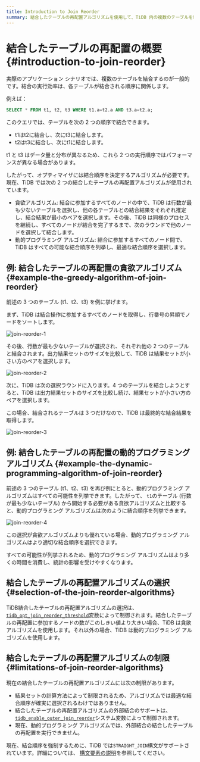 ```yaml
---
title: Introduction to Join Reorder
summary: 結合したテーブルの再配置アルゴリズムを使用して、TiDB 内の複数のテーブルを結合します。
---
```


# 結合したテーブルの再配置の概要 {#introduction-to-join-reorder}

実際のアプリケーション シナリオでは、複数のテーブルを結合するのが一般的です。結合の実行効率は、各テーブルが結合される順序に関係します。

例えば：

```sql
SELECT * FROM t1, t2, t3 WHERE t1.a=t2.a AND t3.a=t2.a;
```

このクエリでは、テーブルを次の 2 つの順序で結合できます。

-   t1はt2に結合し、次にt3に結合します。
-   t2はt3に結合し、次にt1に結合します。

t1 と t3 はデータ量と分布が異なるため、これら 2 つの実行順序ではパフォーマンスが異なる場合があります。

したがって、オプティマイザには結合順序を決定するアルゴリズムが必要です。現在、TiDB では次の 2 つの結合したテーブルの再配置アルゴリズムが使用されています。

-   貪欲アルゴリズム: 結合に参加するすべてのノードの中で、TiDB は行数が最も少ないテーブルを選択し、他の各テーブルとの結合結果をそれぞれ推定し、結合結果が最小のペアを選択します。その後、TiDB は同様のプロセスを継続し、すべてのノードが結合を完了するまで、次のラウンドで他のノードを選択して結合します。
-   動的プログラミング アルゴリズム: 結合に参加するすべてのノード間で、TiDB はすべての可能な結合順序を列挙し、最適な結合順序を選択します。

## 例: 結合したテーブルの再配置の貪欲アルゴリズム {#example-the-greedy-algorithm-of-join-reorder}

前述の 3 つのテーブル (t1、t2、t3) を例に挙げます。

まず、TiDB は結合操作に参加するすべてのノードを取得し、行番号の昇順でノードをソートします。

![join-reorder-1](https://download.pingcap.com/images/docs/join-reorder-1.png)

その後、行数が最も少ないテーブルが選択され、それぞれ他の 2 つのテーブルと結合されます。出力結果セットのサイズを比較して、TiDB は結果セットが小さい方のペアを選択します。

![join-reorder-2](https://download.pingcap.com/images/docs/join-reorder-2.png)

次に、TiDB は次の選択ラウンドに入ります。4 つのテーブルを結合しようとすると、TiDB は出力結果セットのサイズを比較し続け、結果セットが小さい方のペアを選択します。

この場合、結合されるテーブルは 3 つだけなので、TiDB は最終的な結合結果を取得します。

![join-reorder-3](https://download.pingcap.com/images/docs/join-reorder-3.png)

## 例: 結合したテーブルの再配置の動的プログラミングアルゴリズム {#example-the-dynamic-programming-algorithm-of-join-reorder}

前述の 3 つのテーブル (t1、t2、t3) を再び例にとると、動的プログラミング アルゴリズムはすべての可能性を列挙できます。したがって、 `t1`のテーブル (行数が最も少ないテーブル) から開始する必要がある貪欲アルゴリズムと比較すると、動的プログラミング アルゴリズムは次のように結合順序を列挙できます。

![join-reorder-4](https://download.pingcap.com/images/docs/join-reorder-4.png)

この選択が貪欲アルゴリズムよりも優れている場合、動的プログラミング アルゴリズムはより適切な結合順序を選択できます。

すべての可能性が列挙されるため、動的プログラミング アルゴリズムはより多くの時間を消費し、統計の影響を受けやすくなります。

## 結合したテーブルの再配置アルゴリズムの選択 {#selection-of-the-join-reorder-algorithms}

TiDB結合したテーブルの再配置アルゴリズムの選択は、 [`tidb_opt_join_reorder_threshold`](/system-variables.md#tidb_opt_join_reorder_threshold)変数によって制御されます。結合したテーブルの再配置に参加するノードの数がこのしきい値より大きい場合、TiDB は貪欲アルゴリズムを使用します。それ以外の場合、TiDB は動的プログラミング アルゴリズムを使用します。

## 結合したテーブルの再配置アルゴリズムの制限 {#limitations-of-join-reorder-algorithms}

現在の結合したテーブルの再配置アルゴリズムには次の制限があります。

-   結果セットの計算方法によって制限されるため、アルゴリズムでは最適な結合順序が確実に選択されるわけではありません。
-   結合したテーブルの再配置アルゴリズムの外部結合のサポートは、 [`tidb_enable_outer_join_reorder`](/system-variables.md#tidb_enable_outer_join_reorder-new-in-v610)システム変数によって制御されます。
-   現在、動的プログラミング アルゴリズムでは、外部結合の結合したテーブルの再配置を実行できません。

現在、結合順序を強制するために、TiDB では`STRAIGHT_JOIN`構文がサポートされています。詳細については、 [構文要素の説明](/sql-statements/sql-statement-select.md#description-of-the-syntax-elements)を参照してください。
